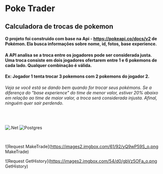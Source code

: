 # Poke Trader

## Calculadora de trocas de pokemon

#### O projeto foi construido com base na Api - https://pokeapi.co/docs/v2 de Pokémon. Ela busca informações sobre nome, id, fotos, base experience.
#### A API analisa se a troca entre os jogadores pode ser considerada justa. Uma troca consiste em dois jogadores ofertarem entre 1 e 6 pokemons de cada lado. Qualquer combinação é válida.

#### Ex: Jogador 1 tenta trocar 3 pokemons com 2 pokemons do jogador 2. 

###### Veja se você está se dando bem quando for trocar seus pokémons. Se a diferença do "base experience" do time de menor valor, estiver 20% abaixo em relação ao time de maior valor, a troca será considerada injusta. Afinal, ninguém quer sair perdendo.

</br>

![.Net](https://img.shields.io/badge/.NET-5C2D91?style=for-the-badge&logo=.net&logoColor=white) ![Postgres](https://img.shields.io/badge/postgres-%23316192.svg?style=for-the-badge&logo=postgresql&logoColor=white)

</br>


![Request MakeTrade](https://images2.imgbox.com/61/92/yQ9wP59S_o.png MakeTrade)


![Request GetHistory](https://images2.imgbox.com/54/d0/gbVz5OFa_o.png GetHistory)